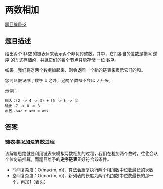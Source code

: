 # 两数相加

[题目编号-2](https://leetcode-cn.com/problems/add-two-numbers/)



## 题目描述

给出两个 非空 的链表用来表示两个非负的整数。其中，它们各自的位数是按照 逆序 的方式存储的，并且它们的每个节点只能存储 一位 数字。

如果，我们将这两个数相加起来，则会返回一个新的链表来表示它们的和。

您可以假设除了数字 0 之外，这两个数都不会以 0 开头。

示例：

```
输入：(2 -> 4 -> 3) + (5 -> 6 -> 4)
输出：7 -> 0 -> 8
原因：342 + 465 = 807
```





## 答案

### 链表模拟加法算数过程

该解题思路就是利用链表来模拟两数相加的过程，我们在相加两个数时，往往会从个位向前推算，而题目给予的**逆序链表**正好符合该条件。

* 时间复杂度：O(max(m, n))，算法会重复执行两个相加数中位数最长的次数
* 空间复杂度：O(max(m, n))，新列表的长度为两个相加数中位数最长的那一个，再加1（表头）